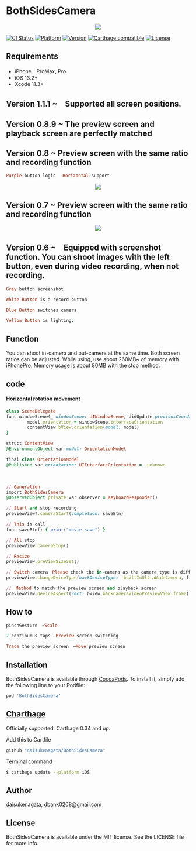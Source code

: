# BothSidesCamera
<p align="center">
<img src="https://user-images.githubusercontent.com/16457165/70843118-58034080-1e70-11ea-9461-99cf56db8d61.png">
</p>

[![CI Status](https://img.shields.io/travis/daisukenagata/BothSidesCamera.svg?style=flat)](https://travis-ci.org/daisukenagata/BothSidesCamera)
[![Platform](http://img.shields.io/badge/platform-iOS-blue.svg?style=flat)](https://developer.apple.com/iphone/index.action)
[![Version](https://img.shields.io/cocoapods/v/BothSidesCamera.svg?style=flat)](https://cocoapods.org/pods/BothSidesCamera)
[![Carthage compatible](https://img.shields.io/badge/Carthage-compatible-4BC51D.svg?style=flat)](https://github.com/Carthage/Carthage)
[![License](https://img.shields.io/cocoapods/l/BothSidesCamera.svg?style=flat)](https://cocoapods.org/pods/BothSidesCamera)

## Requirements
- iPhone　ProMax, Pro
- iOS 13.2+
- Xcode 11.3+

## Version 1.1.1 ~　Supported all screen positions.

## Version 0.8.9 ~ The preview screen and playback screen are perfectly matched

## Version 0.8 ~ Preview screen with the same ratio and recording function 

```ruby
Purple button logic 　Horizontal support
```

<p align="center">
<img src=https://user-images.githubusercontent.com/16457165/70378328-5f06ec00-1962-11ea-80a1-537d74855814.gif>
</p>



## Version 0.7 ~ Preview screen with the same ratio and recording function 
<p align="center">
<img src=https://user-images.githubusercontent.com/16457165/70306631-b5810700-184a-11ea-88e6-69ced997ddde.gif>
</p>

## Version 0.6 ~　Equipped with screenshot function. You can shoot images with the left button, even during video recording, when not recording.

```ruby
Gray button screenshot

White Button is a record button

Blue Button switches camera

Yellow Button is lighting.

```


## Function

You can shoot in-camera and out-camera at the same time. Both screen ratios can be adjusted.
While using, use about 260MB~ of memory with iPhonePro. Memory usage is about 80MB with the stop method.

## code

####  Horizontal rotation movement

```ruby
class SceneDelegate
func windowScene(_ windowScene: UIWindowScene, didUpdate previousCoordinateSpace: UICoordinateSpace, interfaceOrientation previousInterfaceOrientation: UIInterfaceOrientation, traitCollection previousTraitCollection: UITraitCollection) {
        model.orientation = windowScene.interfaceOrientation
        contentView.bView.orientation(model: model)     
}

struct ContentView 
@EnvironmentObject var model: OrientationModel

final class OrientationModel
@Published var orientation: UIInterfaceOrientation = .unknown

```
<br>

```ruby
// Generation
import BothSidesCamera
@ObservedObject private var observer = KeyboardResponder()

// Start and stop recording
previewView?.cameraStart(completion: saveBtn)

// This is call
func saveBtn() { print("movie save") }

// All stop 
previewView.cameraStop()

// Resize
previewView.preViewSizeSet()

// Switch camera　Please check the in-camera as the camera type is different.
previewView.changeDviceType(backDeviceType: .builtInUltraWideCamera, frontDeviceType:.builtInUltraWideCamera)

//　Method to match the preview screen and playback screen
previewView.deviceAspect(rect: bView.backCameraVideoPreviewView.frame)

```

## How to

```ruby
pinchGesture　→Scale

2 continuous taps →Preview screen switching 

Trace the preview screen　→Move preview screen

```


## Installation

BothSidesCamera is available through [CocoaPods](https://cocoapods.org). To install
it, simply add the following line to your Podfile:

```ruby
pod 'BothSidesCamera'
```

## [Charthage](https://github.com/Carthage/Carthage)

Officially supported: Carthage 0.34 and up.

Add this to Cartfile
```ruby
github "daisukenagata/BothSidesCamera"
```

Terminal command
```bash
$ carthage update --platform iOS
```

## Author

daisukenagata, dbank0208@gmail.com

## License

BothSidesCamera is available under the MIT license. See the LICENSE file for more info.
